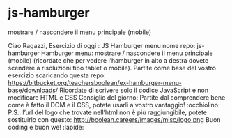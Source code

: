 # js-hamburger
mostrare / nascondere il menu principale (mobile)


Ciao Ragazzi,
Esercizio di oggi : JS Hamburger menu
nome repo: js-hamburger
Hamburger menu:
mostrare / nascondere il menu principale (mobile)
(ricordate che per vedere l’hamburger in alto a destra dovete scendere a risoluzioni tipo tablet o mobile).
Partite come base del vostro esercizio scaricando questa repo:
 https://bitbucket.org/teachersboolean/ex-hamburger-menu-base/downloads/
Ricordate di scrivere solo il codice JavaScript e non modificare HTML e CSS
Consiglio del giorno:
Partite dal comprendere bene come è fatto il DOM e il CSS, potete usarli a vostro vantaggio! :occhiolino:
P.S.: l’url del logo che trovate nell’html non è più raggiungibile, potete sostituirlo con questo: http://boolean.careers/images/misc/logo.png
Buon coding e buon we! :lapide: